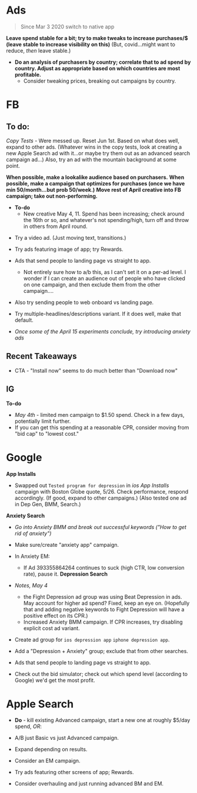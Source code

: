 # Ads
> Since Mar 3 2020 switch to native app

**Leave spend stable for a bit; try to make tweaks to increase purchases/$ (leave stable to increase visibility on this)** (But, covid...might want to reduce, *then* leave stable.)

* **Do an analysis of purchasers by country; correlate that to ad spend by country. Adjust as appropriate based on which countries are most profitable.** 
    * Consider tweaking prices, breaking out campaigns by country. 
# FB

## To do: 
*Copy Tests* - Were messed up. Reset Jun 1st. Based on what does well, expand to other ads. (Whatever wins in the copy tests, look at creating a new Apple Search ad with it...or maybe try them out as an advanced search campaign ad...) Also, try an ad with the mountain background at some point. 


**When possible, make a lookalike audience based on purchasers.**
**When possible, make a campaign that optimizes for purchases (once we have min 50/month...but prob 50/week.)**
**Move rest of April creative into FB campaign; take out non-performing.**

* **To-do** 
    * New creative May 4, 11. Spend has been increasing; check around the 16th or so, and whatever's not spending/high, turn off and throw in others from April round.  


- Try a video ad. (Just moving text, transitions.)


* Try ads featuring image of app; try Rewards. 
* Ads that send people to landing page vs straight to app. 
    * Not entirely sure how to a/b this, as I can't set it on a per-ad level. I wonder if I can create an audience out of people who have clicked on one campaign, and then exclude them from the other campaign....
* Also try sending people to web onboard vs landing page. 

* Try multiple-headlines/descriptions variant. If it does well, make that default. 
* *Once some of the April 15 experiments conclude, try introducing anxiety ads*

## Recent Takeaways
* CTA - "Install now" seems to do much better than "Download now"

## IG
**To-do**
* *May 4th* - limited men campaign to $1.50 spend. Check in a few days, potentially limit further.
* If you can get this spending at a reasonable CPR, consider moving from "bid cap" to "lowest cost."

# Google
**App Installs**
* Swapped out `Tested program for depression` in *ios App Installs* campaign with Boston Globe quote, 5/26. Check performance, respond accordingly. (If good, expand to other campaigns.) (Also tested one ad in Dep Gen, BMM, Search.)

**Anxiety Search**
* *Go into Anxiety BMM and break out successful keywords ("How to get rid of anxiety")*
* Make sure/create "anxiety app" campaign.
* In Anxiety EM:
    * If Ad 393355864264 continues to suck (high CTR, low conversion rate), pause it.
**Depression Search**
* *Notes, May 4* 
    * the Fight Depression ad group was using Beat Depression in ads. May account for higher ad spend? Fixed, keep an eye on. (Hopefully that and adding negative keywords to Fight Depression will have a positive effect on its CPR.)
    * Increased Anxiety BMM campaign. If CPR increases, try disabling explicit cost ad variant.  


* Create ad group for `ios depression app` `iphone depression app`.

* Add a "Depression + Anxiety" group; exclude that from other searches. 
* Ads that send people to landing page vs straight to app. 
* Check out the bid simulator; check out which spend level (according to Google) we'd get the most profit.

# Apple Search
* **Do** - kill existing Advanced campaign, start a new one at roughly $5/day spend, *OR*:
* A/B just Basic vs just Advanced campaign. 

* Expand depending on results.
* Consider an EM campaign. 
* Try ads featuring other screens of app; Rewards. 
* Consider overhauling and just running advanced BM and EM.

